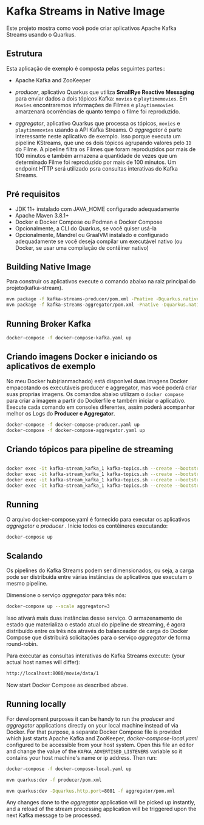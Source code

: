 Kafka Streams in Native Image
========================

Este projeto mostra como você pode criar aplicativos Apache Kafka Streams usando o Quarkus.

## Estrutura 

Esta aplicação de exemplo é composta pelas seguintes partes::

* Apache Kafka and ZooKeeper
* _producer_,  aplicativo Quarkus que utiliza <b>SmallRye Reactive Messaging</b> para enviar dados a dois tópicos Kafka: `movies` e `playtimemovies`. Em `Movies` encontraremos informações de Filmes e `playtimemovies` amarzenará ocorrências de quanto tempo o filme foi reproduzido.

* _aggregator_, aplicativo Quarkus que processa os tópicos, `movies` e `playtimemovies` usando a API Kafka Streams. O _aggregator_ é parte interessante neste aplicativo de exemplo. Isso porque executa um pipeline KStreams, que une os dois tópicos agrupando valores pelo `ID` do Filme. A pipeline filtra os Filmes que foram reproduzidos por mais de 100 minutos e também armazena a quantidade de vezes que um determinado Filme foi reproduzido por mais de 100 minutos. Um endpoint HTTP será utilizado psra consultas interativas do Kafka Streams.


## Pré requisitos

* JDK 11+ instalado com JAVA_HOME configurado adequadamente
* Apache Maven 3.8.1+
* Docker e Docker Compose ou Podman e Docker Compose
* Opcionalmente, a CLI do Quarkus, se você quiser usá-la
* Opcionalmente, Mandrel ou GraalVM instalado e configurado adequadamente se você deseja compilar um executável nativo (ou Docker, se usar uma compilação de contêiner nativo)


## Building Native Image

Para construir os aplicativos execute o comando abaixo na raiz principal do projeto(kafka-stream).
```bash
mvn package -f kafka-streams-producer/pom.xml -Pnative -Dquarkus.native.container-build=true
mvn package -f kafka-streams-aggregator/pom.xml -Pnative -Dquarkus.native.container-build=true
```

## Running Broker Kafka 

```bash
docker-compose -f docker-compose-kafka.yaml up
```


## Criando imagens Docker e iniciando os aplicativos de exemplo

No meu Docker hub(rianmachado) está disponível duas imagens Docker empacotando os executáveis producer e aggregator, mas você poderá criar suas proprias imagens. Os comandos abaixo utilizam o `docker compose ` para criar a imagem a partir do Dockerfile e também iniciar o aplicativo. Execute cada comando em consoles diferentes, assim poderá acompanhar melhor os Logs do <b>Producer e Aggregator</b>.  

```bash
docker-compose -f docker-compose-producer.yaml up
docker-compose -f docker-compose-aggregator.yaml up
```



## Criando tópicos para pipeline de streaming

```bash

docker exec -it kafka-stream_kafka_1 kafka-topics.sh --create --bootstrap-server localhost:9092 --replication-factor 1 --partitions 1 --topic playtimemovies
docker exec -it kafka-stream_kafka_1 kafka-topics.sh --create --bootstrap-server localhost:9092 --replication-factor 1 --partitions 1 --topic movies
docker exec -it kafka-stream_kafka_1 kafka-topics.sh --create --bootstrap-server localhost:9092 --replication-factor 1 --partitions 1 --topic kstream-aggregator-countmoviestore-changelog
docker exec -it kafka-stream_kafka_1 kafka-topics.sh --create --bootstrap-server localhost:9092 --replication-factor 1 --partitions 1 --topic kstream-aggregator-countmoviestore-repartition
```

## Running

O arquivo docker-compose.yaml é fornecido para executar os aplicativos _aggregator_ e _producer_ .
Inicie todos os contêineres executando:

```bash
docker-compose up
```

## Scalando

Os pipelines do Kafka Streams podem ser dimensionados, ou seja, a carga pode ser distribuída entre várias instâncias de aplicativos que executam o mesmo pipeline.

Dimensione o serviço _aggregator_ para três nós:

```bash
docker-compose up --scale aggregator=3
```

Isso ativará mais duas instâncias desse serviço.
O armazenamento de estado que materializa o estado atual do pipeline de streaming, é agora distribuído entre os três nós através do balanceador de carga do Docker Compose que distribuirá solicitações para o serviço _aggregator_ de forma round-robin. 

Para executar as consultas interativas do Kafka Streams execute:
(your actual host names will differ):

```bash
http://localhost:8080/movie/data/1
```



Now start Docker Compose as described above.

## Running locally

For development purposes it can be handy to run the _producer_ and _aggregator_ applications
directly on your local machine instead of via Docker.
For that purpose, a separate Docker Compose file is provided which just starts Apache Kafka and ZooKeeper, _docker-compose-local.yaml_
configured to be accessible from your host system.
Open this file an editor and change the value of the `KAFKA_ADVERTISED_LISTENERS` variable so it contains your host machine's name or ip address.
Then run:

```bash
docker-compose -f docker-compose-local.yaml up

mvn quarkus:dev -f producer/pom.xml

mvn quarkus:dev -Dquarkus.http.port=8081 -f aggregator/pom.xml
```

Any changes done to the _aggregator_ application will be picked up instantly,
and a reload of the stream processing application will be triggered upon the next Kafka message to be processed.
